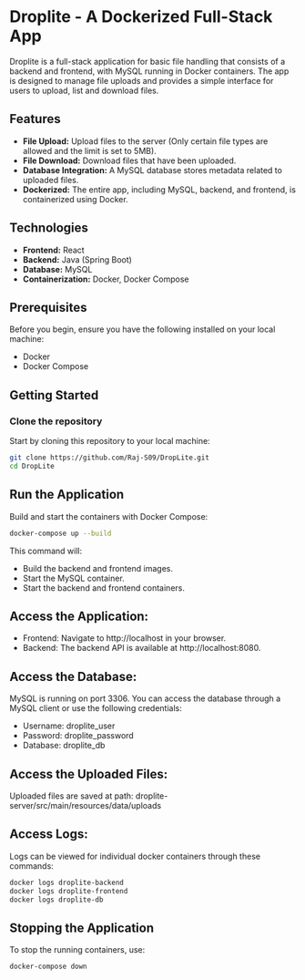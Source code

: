 # Droplite - A Dockerized Full-Stack App

Droplite is a full-stack application for basic file handling that consists of a backend and frontend, with MySQL running in Docker containers. The app is designed to manage file uploads and provides a simple interface for users to upload, list and download files.

## Features
- **File Upload:** Upload files to the server (Only certain file types are allowed and the limit is set to 5MB).
- **File Download:** Download files that have been uploaded.
- **Database Integration:** A MySQL database stores metadata related to uploaded files.
- **Dockerized:** The entire app, including MySQL, backend, and frontend, is containerized using Docker.

## Technologies
- **Frontend:** React
- **Backend:** Java (Spring Boot)
- **Database:** MySQL
- **Containerization:** Docker, Docker Compose

## Prerequisites

Before you begin, ensure you have the following installed on your local machine:

- Docker
- Docker Compose

## Getting Started

### Clone the repository

Start by cloning this repository to your local machine:

```bash
git clone https://github.com/Raj-S09/DropLite.git
cd DropLite
```

## Run the Application

Build and start the containers with Docker Compose:

```bash
docker-compose up --build
```

This command will:

- Build the backend and frontend images.
- Start the MySQL container.
- Start the backend and frontend containers.

## Access the Application:

- Frontend: Navigate to http://localhost in your browser.
- Backend: The backend API is available at http://localhost:8080.

## Access the Database:

MySQL is running on port 3306. You can access the database through a MySQL client or use the following credentials:

- Username: droplite_user
- Password: droplite_password
- Database: droplite_db

## Access the Uploaded Files:

Uploaded files are saved at path: droplite-server/src/main/resources/data/uploads

## Access Logs:

Logs can be viewed for individual docker containers through these commands:

```bash
docker logs droplite-backend
docker logs droplite-frontend
docker logs droplite-db
```

## Stopping the Application

To stop the running containers, use:

```bash
docker-compose down
```